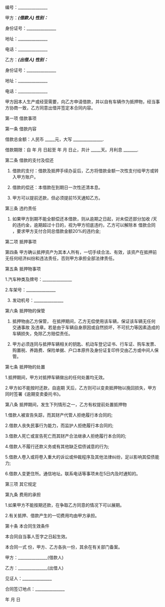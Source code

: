 
 


编号：_______________


甲方：_______________(借款人) 性别：_______________


身份证号：_______________


地址：_______________


电话：_______________


乙方：_______________(出借人) 性别：_______________


身份证号：_______________


地址：_______________


电话：_______________


甲方因本人生产或经营需要，向乙方申请借款，并以自有车辆作为抵押物，经当事方协商一致，乙方同意出借并签定本合同内容。


第一项 借款事项


第一条 借款内容


借款总金额：人民币 _____元，大写 _______________.


借款期限：自 年 月 日起至 年 月 日止，共计 _____天。月利息 _______.


第二条 借款的支付及偿还


1. 借款的支付：借款及抵押手续办妥后，乙方将借款金额一次性支付给甲方或转入甲方账户。


2. 借款的偿还：本借款在到期日一次性还清本息。


3. 甲方可以提前还款，但必须提前15天通知乙方。


第三条 违约责任


1. 如果甲方到期不能全额偿还本借款，则从逾期之日起，对未偿还部分加收 /天 的违约金，逾期超过十日的，视为甲方彻底违约，乙方可以解除本
借款合同
，要求甲方支付合同总借款金额20%的违约金;


第二项 抵押事项


第四条 甲方确认抵押资产为其本人所有，一切手续合法、有效，该资产在抵押前无任何经济纠纷和违法责任，否则甲方承担全部法律责任。


第五条 抵押物事项


1.汽车种类及牌号：_______________


2.车架号：_______________


3. 发动机号：_______________


第六条 抵押物的保管


1. 抵押物由乙方保管， 在抵押期间，乙方无偿使用该车辆，保证该车辆无任何
交通事故
及违章。若是由于车辆自身原因或自然损坏，不可抗力等因素造成的车辆损失，免除乙方赔偿责任。


2. 甲方必须连同与抵押车辆相关的钥匙、机动车登记证书、行车证、购车发票、购置税、养路费、保险单据、户口本原件及身份证复印件交由乙方或中间人保管。


第七条 抵押物的处置


1.抵押期间，甲方对抵押车辆做出的任何处置均无效。


2.甲方如不能按时还款，自逾期 天后，乙方则可以变卖抵押物以挽回损失，甲方同时签署《逾期变卖委托书》。


第八条 抵押期间，发生下列情形之一，乙方有权提前处置抵押物


1.借款人被宣告失踪，而其财产代管人拒绝履行本合同的;


2.借款人丧失民事行为能力，而监护人拒绝履行本合同的;


3.借款人死亡或宣告死亡而其财产合法继承人拒绝履行本合同的;


4.借款人不履行还款义务或有其他缺乏偿债诚意的行为;


5.借款人卷入或将卷入重大的诉讼或仲裁程序及其他法律纠纷，足以影响其偿债能力;


6.借款人变更住所。通信地址。联系电话等事项未在5日内及时通知的。


第三项 其它规定


第九条 费用的承担


1.如果甲方不能按期还款，在争取乙方同意的情况下可以展期。


2.有关抵押、借款产生的一切费用均由甲方承担。


第十条 本合同生效条件


本合同自当事人签字之日起生效。


本合同一式 份，甲方、乙方各执一份，其余在有关部门备案。


甲方：_______________(借款人)


乙方：_______________(出借人)


见证人：_______________


合同签订地点：_______________


年 月 日
 


 

 
 
 
 
 
  


  
 

  


  


  
 
 
 
 

